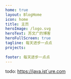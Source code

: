 ```yaml
---
home: true
layout: BlogHome
icon: home
title: 主页
heroImage: /logo.svg
heroText: 苏文广的博客
heroFullScreen: true
tagline: 每天进步一点点
projects:
    
footer: 每天进步一点点
---
```


todo: https://java.ist`ure.com